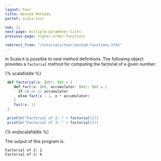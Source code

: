 ```yaml
---
layout: tour
title: Nested Methods
partof: scala-tour

num: 11
next-page: multiple-parameter-lists
previous-page: higher-order-functions

redirect_from: "/tutorials/tour/nested-functions.html"
---
```


In Scala it is possible to nest method definitions. The following object provides a `factorial` method for computing the factorial of a given number:

{% scalafiddle %}
```scala mdoc
 def factorial(x: Int): Int = {
    def fact(x: Int, accumulator: Int): Int = {
      if (x <= 1) accumulator
      else fact(x - 1, x * accumulator)
    }  
    fact(x, 1)
 }

 println("Factorial of 2: " + factorial(2))
 println("Factorial of 3: " + factorial(3))
```
{% endscalafiddle %}

The output of this program is:

```
Factorial of 2: 2
Factorial of 3: 6
```
